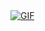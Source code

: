 <!DOCTYPE html>
<html>
<head>
   <meta charset="UTF-8">
   <title>Redirecionamento ao clicar no GIF</title>
   <script>
      function redirecionar() {
         window.location.href = "https://tenor.com/view/cat-silly-fart-ok-gif-26357076](https://media.tenor.com/6jz3TIcnS_MAAAAd/cat-silly.gif";
      }
   </script>
</head>
<body>
   <a href="https://www.outrosite.com" onclick="redirecionar(); return false;">
      <img src="https://twitter.com/bluezao" alt="GIF">
   </a>
</body>
</html>
